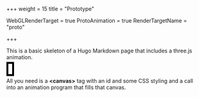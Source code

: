 +++
weight = 15
title = "Prototype"

WebGLRenderTarget = true
ProtoAnimation = true
RenderTargetName = "proto"

+++
<style>
#c {
    float: bottom;
    padding: 5px;
    width: 800px;
    height: 600px;
}
</style>

This is a basic skeleton of a Hugo Markdown page that includes a three.js animation.

<canvas id="c" style="border:5px solid #000;"></canvas>

All you need is a **\<canvas\>** tag with an id and some CSS styling and a call into 
an animation program that fills that canvas.





